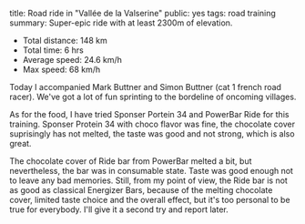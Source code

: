title: Road ride in "Vallée de la Valserine"
public: yes
tags: road
      training
summary: Super-epic ride with at least 2300m of elevation.

* Total distance: 148 km
* Total time: 6 hrs
* Average speed: 24.6 km/h
* Max speed: 68 km/h

Today I accompanied Mark Buttner and Simon Buttner (cat 1 french road racer).
We've got a lot of fun sprinting to the bordeline of oncoming villages. 

As for the food, I have tried Sponser Portein 34 and PowerBar Ride for this training. Sponser
Protein 34 with choco flavor was fine, the chocolate cover suprisingly has not melted,
the taste was good and not strong, which is also great.

The chocolate cover of Ride bar from PowerBar melted a bit, but nevertheless, the bar was in consumable
state. Taste was good enough not to leave any bad memories. Still, from my
point of view, the Ride bar is not as good as classical Energizer Bars, because
of the melting chocolate cover, limited taste choice and the overall effect, but it's too
personal to be true for everybody. I'll give it a second try and report later.
